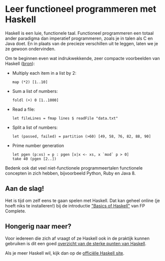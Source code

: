 # Leer functioneel programmeren met Haskell

Haskell is een luie, functionele taal. Functioneel programmeren een totaal
ander paradigma dan imperatief programmeren, zoals je in talen als C en Java
doet. En in plaats van de precieze verschillen uit te leggen, laten we je ze
gewoon ondervinden.

Om te beginnen even wat indrukwekkende, zeer compacte voorbeelden van Haskell
([bron](http://blog.fogus.me/2011/06/03/10-haskell-one-liners-to-impress-your-friends/)):

* Multiply each item in a list by 2:

      map (*2) [1..10]

* Sum a list of numbers:

      foldl (+) 0 [1..1000]

* Read a file:

      let fileLines = fmap lines $ readFile "data.txt"

* Split a list of numbers:

      let (passed, failed) = partition (>60) [49, 58, 76, 82, 88, 90]

* Prime number generation

      let pgen (p:xs) = p : pgen [x|x <- xs, x `mod` p > 0]
      take 40 (pgen [2..])

Bedenk ook dat veel niet-functionele programmeertalen functionele concepten in zich hebben,
bijvoorbeeld Python, Ruby en Java 8.


## Aan de slag!

Het is tijd om zelf eens te gaan spelen met Haskell. Dat kan geheel online (je
hoeft niks te installeren!) bij de introductie ["Basics of
Haskell"](https://www.fpcomplete.com/school/basics-of-haskell) van FP Complete.

## Hongerig naar meer?

Voor iedereen die zich af vraagt of ze Haskell ook in de praktijk kunnen
gebruiken is dit een goed [overzicht van de sterke punten van
Haskell](http://amtal.github.io/2011/08/25/why-haskell-is-kinda-cool.html).

Als je meer Haskell wil, kijk dan op de [officiële Haskell
site](http://www.haskell.org/haskellwiki/Haskell).

